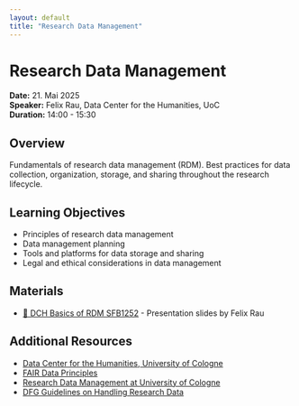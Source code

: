 ```yaml
---
layout: default
title: "Research Data Management"
---
```

# Research Data Management

**Date:** 21. Mai 2025  
**Speaker:** Felix Rau, Data Center for the Humanities, UoC  
**Duration:** 14:00 - 15:30

## Overview

Fundamentals of research data management (RDM). Best practices for data collection, organization, storage, and sharing throughout the research lifecycle.

## Learning Objectives

- Principles of research data management
- Data management planning
- Tools and platforms for data storage and sharing
- Legal and ethical considerations in data management

## Materials

- [📄 DCH Basics of RDM SFB1252](2-rau-DCH_Basics_of_RDM_SFB1252.pdf) - Presentation slides by Felix Rau

## Additional Resources

- [Data Center for the Humanities, University of Cologne](https://dch.phil-fak.uni-koeln.de/)
- [FAIR Data Principles](https://www.go-fair.org/fair-principles/)
- [Research Data Management at University of Cologne](https://fdm.uni-koeln.de/)
- [DFG Guidelines on Handling Research Data](https://www.dfg.de/en/research_funding/principles_dfg_funding/research_data/)
